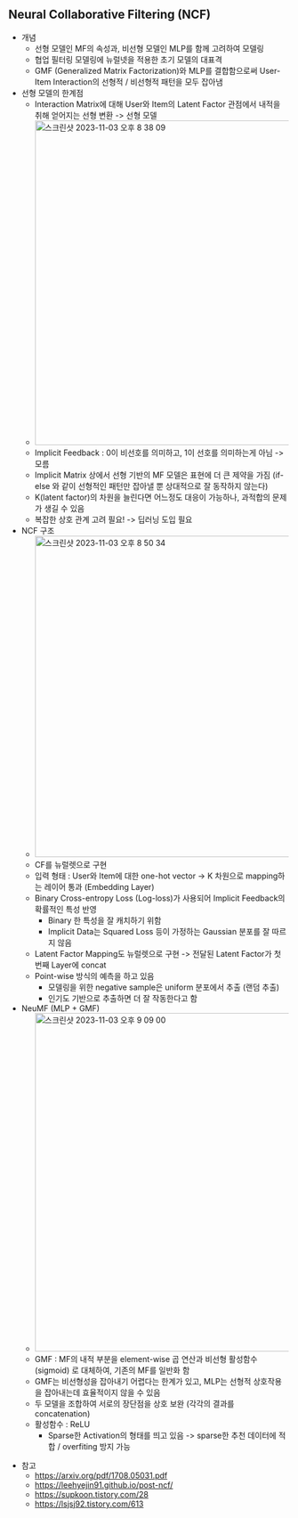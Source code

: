 ## Neural Collaborative Filtering (NCF)
  * 개념
      * 선형 모델인 MF의 속성과, 비선형 모델인 MLP를 함께 고려하여 모델링
      * 협업 필터링 모델링에 뉴럴넷을 적용한 초기 모델의 대표격
      * GMF (Generalized Matrix Factorization)와 MLP를 결합함으로써 User-Item Interaction의 선형적 / 비선형적 패턴을 모두 잡아냄
  * 선형 모델의 한계점
      * Interaction Matrix에 대해 User와 Item의 Latent Factor 관점에서 내적을 취해 얻어지는 선형 변환 -> 선형 모델
      * <img width="583" alt="스크린샷 2023-11-03 오후 8 38 09" src="https://github.com/sally-yeom/TIL/assets/61625764/7c6c4dd2-1723-42e6-8272-34c0bb357c6d">
      * Implicit Feedback : 0이 비선호를 의미하고, 1이 선호를 의미하는게 아님 -> 모름
      * Implicit Matrix 상에서 선형 기반의 MF 모델은 표현에 더 큰 제약을 가짐 (if-else 와 같이 선형적인 패턴만 잡아낼 뿐 상대적으로 잘 동작하지 않는다)
      * K(latent factor)의 차원을 늘린다면 어느정도 대응이 가능하나, 과적합의 문제가 생길 수 있음
      * 복잡한 상호 관계 고려 필요! -> 딥러닝 도입 필요
  * NCF 구조
      * <img width="577" alt="스크린샷 2023-11-03 오후 8 50 34" src="https://github.com/sally-yeom/TIL/assets/61625764/63f231bb-9de4-469e-be53-722dda536a2d">
      * CF를 뉴럴렛으로 구현
      * 입력 형태 : User와 Item에 대한 one-hot vector -> K 차원으로 mapping하는 레이어 통과 (Embedding Layer)
      * Binary Cross-entropy Loss (Log-loss)가 사용되어 Implicit Feedback의 확률적인 특성 반영
        * Binary 한 특성을 잘 캐치하기 위함
        * Implicit Data는 Squared Loss 등이 가정하는 Gaussian 분포를 잘 따르지 않음
      * Latent Factor Mapping도 뉴럴렛으로 구현 -> 전달된 Latent Factor가 첫 번째 Layer에 concat
      * Point-wise 방식의 예측을 하고 있음
        * 모델링을 위한 negative sample은 uniform 분포에서 추출 (랜덤 추출)
        * 인기도 기반으로 추출하면 더 잘 작동한다고 함
  * NeuMF (MLP + GMF)
      * <img width="608" alt="스크린샷 2023-11-03 오후 9 09 00" src="https://github.com/sally-yeom/TIL/assets/61625764/fe10569a-1978-4219-b996-4b8e092e8892">
      * GMF : MF의 내적 부분을 element-wise 곱 연산과 비선형 활성함수 (sigmoid) 로 대체하여, 기존의 MF를 일반화 함
      * GMF는 비선형성을 잡아내기 어렵다는 한계가 있고, MLP는 선형적 상호작용을 잡아내는데 효율적이지 않을 수 있음
      * 두 모델을 조합하여 서로의 장단점을 상호 보완 (각각의 결과를 concatenation)
      * 활성함수 : ReLU
        * Sparse한 Activation의 형태를 띄고 있음 -> sparse한 추천 데이터에 적합 / overfiting 방지 가능



- 참고
  - https://arxiv.org/pdf/1708.05031.pdf
  - https://leehyejin91.github.io/post-ncf/
  - https://supkoon.tistory.com/28
  - https://lsjsj92.tistory.com/613
